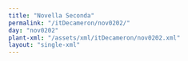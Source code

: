 ```yaml
---
title: "Novella Seconda"
permalink: "/itDecameron/nov0202/"
day: "nov0202"
plant-xml: "/assets/xml/itDecameron/nov0202.xml"
layout: "single-xml"
---
```

